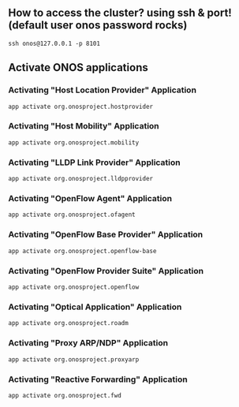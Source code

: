 ## How to access the cluster? using ssh & port! (default user onos password rocks)

```
ssh onos@127.0.0.1 -p 8101  
```
## Activate ONOS applications

### Activating "Host Location Provider" Application

```
app activate org.onosproject.hostprovider
```
### Activating "Host Mobility" Application

```
app activate org.onosproject.mobility
```
### Activating "LLDP Link Provider" Application

```
app activate org.onosproject.lldpprovider
```
### Activating "OpenFlow Agent" Application

```
app activate org.onosproject.ofagent
```
### Activating "OpenFlow Base Provider" Application

```
app activate org.onosproject.openflow-base
```
### Activating "OpenFlow Provider Suite" Application

```
app activate org.onosproject.openflow
```
### Activating "Optical Application" Application

```
app activate org.onosproject.roadm
```
### Activating "Proxy ARP/NDP" Application
```
app activate org.onosproject.proxyarp 
```

### Activating "Reactive Forwarding" Application
```
app activate org.onosproject.fwd
```
